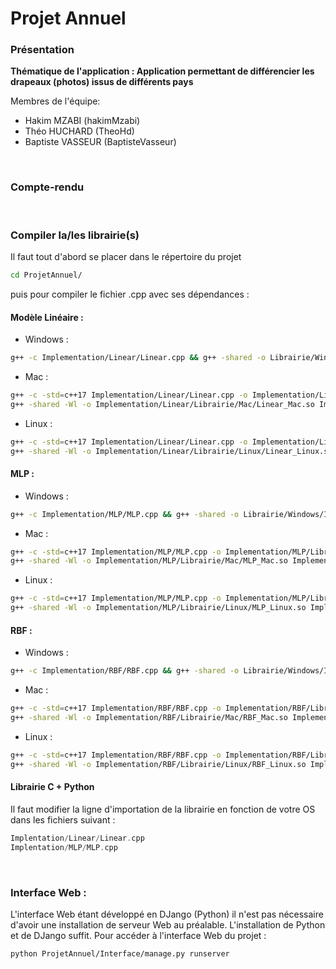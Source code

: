 # Projet Annuel

### Présentation


**Thématique de l'application : Application permettant de différencier les drapeaux (photos) issus de différents pays**

Membres de l'équipe:
* Hakim MZABI (hakimMzabi)
* Théo HUCHARD (TheoHd)
* Baptiste VASSEUR (BaptisteVasseur)

<br>

### Compte-rendu


<br>

### Compiler la/les librairie(s)

Il faut tout d'abord se placer dans le répertoire du projet

```bash
cd ProjetAnnuel/
```


puis pour compiler le fichier .cpp avec ses dépendances :

#### Modèle Linéaire : 

* Windows : 

```bash
g++ -c Implementation/Linear/Linear.cpp && g++ -shared -o Librairie/Windows/Implementation/Linear/Linear.dll Librairie/Windows/Implementation/Linear/Linear.o -W
```

* Mac : 

```bash
g++ -c -std=c++17 Implementation/Linear/Linear.cpp -o Implementation/Linear/Librairie/Mac/Linear_Mac.o && 
g++ -shared -Wl -o Implementation/Linear/Librairie/Mac/Linear_Mac.so Implementation/Linear/Librairie/Mac/Linear_Mac.o
```

* Linux : 

```bash
g++ -c -std=c++17 Implementation/Linear/Linear.cpp -o Implementation/Linear/Librairie/Linux/Linear_Linux.o && 
g++ -shared -Wl -o Implementation/Linear/Librairie/Linux/Linear_Linux.so Implementation/Linear/Librairie/Linux/Linear_Linux.o
```

#### MLP : 

* Windows : 

```bash
g++ -c Implementation/MLP/MLP.cpp && g++ -shared -o Librairie/Windows/Implementation/MLP/MLP.dll Librairie/Windows/Implementation/MLP/MLP.o -W
```

* Mac : 

```bash
g++ -c -std=c++17 Implementation/MLP/MLP.cpp -o Implementation/MLP/Librairie/Mac/MLP_Mac.o && 
g++ -shared -Wl -o Implementation/MLP/Librairie/Mac/MLP_Mac.so Implementation/MLP/Librairie/Mac/MLP_Mac.o
```

* Linux : 

```bash
g++ -c -std=c++17 Implementation/MLP/MLP.cpp -o Implementation/MLP/Librairie/Linux/MLP_Linux.o && 
g++ -shared -Wl -o Implementation/MLP/Librairie/Linux/MLP_Linux.so Implementation/MLP/Librairie/Linux/MLP_Linux.o
```

#### RBF : 

* Windows : 

```bash
g++ -c Implementation/RBF/RBF.cpp && g++ -shared -o Librairie/Windows/Implementation/RBF/RBF.dll Librairie/Windows/Implementation/RBF/RBF.o -W
```

* Mac : 

```bash
g++ -c -std=c++17 Implementation/RBF/RBF.cpp -o Implementation/RBF/Librairie/Mac/RBF_Mac.o && 
g++ -shared -Wl -o Implementation/RBF/Librairie/Mac/RBF_Mac.so Implementation/RBF/Librairie/Mac/RBF_Mac.o
```

* Linux : 

```bash
g++ -c -std=c++17 Implementation/RBF/RBF.cpp -o Implementation/RBF/Librairie/Linux/RBF_Linux.o && 
g++ -shared -Wl -o Implementation/RBF/Librairie/Linux/RBF_Linux.so Implementation/RBF/Librairie/Linux/RBF_Linux.o
```

#### Librairie C + Python 

Il faut modifier la ligne d'importation de la librairie en fonction de votre OS dans les fichiers suivant : 
```cpp 
Implentation/Linear/Linear.cpp
Implentation/MLP/MLP.cpp
```

<br>

### Interface Web :

L'interface Web étant développé en DJango (Python) il n'est pas nécessaire d'avoir une installation de serveur Web au préalable. L'installation de Python et de DJango suffit. Pour accéder à l'interface Web du projet : 

```bash
python ProjetAnnuel/Interface/manage.py runserver
``` 
